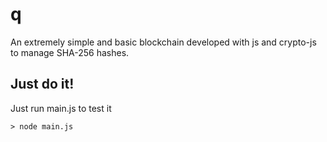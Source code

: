 # q

An extremely simple and basic blockchain developed with js and crypto-js to manage SHA-256 hashes.

## Just do it!

Just run main.js to test it

    > node main.js
